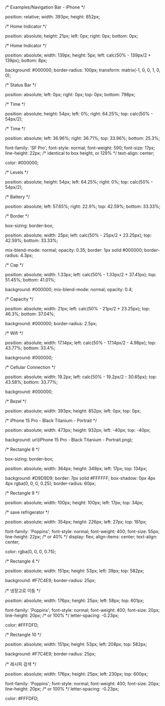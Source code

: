 /* Examples/Navigation Bar - iPhone */

position: relative;
width: 393px;
height: 852px;



/* Home Indicator */

position: absolute;
height: 21px;
left: 0px;
right: 0px;
bottom: 0px;



/* Home Indicator */

position: absolute;
width: 139px;
height: 5px;
left: calc(50% - 139px/2 + 139px);
bottom: 8px;

background: #000000;
border-radius: 100px;
transform: matrix(-1, 0, 0, 1, 0, 0);


/* Status Bar */

position: absolute;
left: 0px;
right: 0px;
top: 0px;
bottom: 798px;



/* Time */

position: absolute;
height: 54px;
left: 0%;
right: 64.25%;
top: calc(50% - 54px/2);



/* Time */

position: absolute;
left: 36.96%;
right: 36.71%;
top: 33.96%;
bottom: 25.3%;

font-family: 'SF Pro';
font-style: normal;
font-weight: 590;
font-size: 17px;
line-height: 22px;
/* identical to box height, or 129% */
text-align: center;

color: #000000;



/* Levels */

position: absolute;
height: 54px;
left: 64.25%;
right: 0%;
top: calc(50% - 54px/2);



/* Battery */

position: absolute;
left: 57.65%;
right: 22.9%;
top: 42.59%;
bottom: 33.33%;



/* Border */

box-sizing: border-box;

position: absolute;
width: 25px;
left: calc(50% - 25px/2 + 23.25px);
top: 42.59%;
bottom: 33.33%;

mix-blend-mode: normal;
opacity: 0.35;
border: 1px solid #000000;
border-radius: 4.3px;


/* Cap */

position: absolute;
width: 1.33px;
left: calc(50% - 1.33px/2 + 37.41px);
top: 51.45%;
bottom: 41.01%;

background: #000000;
mix-blend-mode: normal;
opacity: 0.4;


/* Capacity */

position: absolute;
width: 21px;
left: calc(50% - 21px/2 + 23.25px);
top: 46.3%;
bottom: 37.04%;

background: #000000;
border-radius: 2.5px;


/* Wifi */

position: absolute;
width: 17.14px;
left: calc(50% - 17.14px/2 - 4.98px);
top: 43.77%;
bottom: 33.4%;

background: #000000;


/* Cellular Connection */

position: absolute;
width: 19.2px;
left: calc(50% - 19.2px/2 - 30.65px);
top: 43.58%;
bottom: 33.77%;

background: #000000;


/* Bezel */

position: absolute;
width: 393px;
height: 852px;
left: 0px;
top: 0px;



/* iPhone 15 Pro - Black Titanium - Portrait */

position: absolute;
width: 473px;
height: 932px;
left: -40px;
top: -40px;

background: url(iPhone 15 Pro - Black Titanium - Portrait.png);


/* Rectangle 8 */

box-sizing: border-box;

position: absolute;
width: 364px;
height: 349px;
left: 17px;
top: 134px;

background: #D9D9D9;
border: 7px solid #FFFFFF;
box-shadow: 0px 4px 4px rgba(0, 0, 0, 0.25);
border-radius: 60px;


/* Rectangle 9 */

position: absolute;
width: 100px;
height: 100px;
left: 17px;
top: 34px;



/* save refrigerator */

position: absolute;
width: 354px;
height: 226px;
left: 27px;
top: 181px;

font-family: 'Poppins';
font-style: normal;
font-weight: 400;
font-size: 55px;
line-height: 22px;
/* or 40% */
display: flex;
align-items: center;
text-align: center;

color: rgba(0, 0, 0, 0.75);



/* Rectangle 4 */

position: absolute;
width: 151px;
height: 53px;
left: 39px;
top: 582px;

background: #F7C4E9;
border-radius: 25px;


/* 냉장고로 이동 */

position: absolute;
width: 176px;
height: 25px;
left: 58px;
top: 601px;

font-family: 'Poppins';
font-style: normal;
font-weight: 400;
font-size: 20px;
line-height: 20px;
/* or 100% */
letter-spacing: -0.23px;

color: #FFFDFD;



/* Rectangle 10 */

position: absolute;
width: 151px;
height: 53px;
left: 208px;
top: 582px;

background: #F7C4E9;
border-radius: 25px;


/* 레시피 검색 */

position: absolute;
width: 176px;
height: 25px;
left: 230px;
top: 600px;

font-family: 'Poppins';
font-style: normal;
font-weight: 400;
font-size: 20px;
line-height: 20px;
/* or 100% */
letter-spacing: -0.23px;

color: #FFFDFD;

